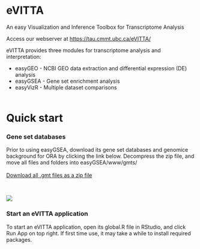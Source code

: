 # eVITTA

An easy Visualization and Inference Toolbox for Transcriptome Analysis

Access our webserver at https://tau.cmmt.ubc.ca/eVITTA/

eVITTA provides three modules for transcriptome analysis and interpretation:

- easyGEO - NCBI GEO data extraction and differential expression (DE) analysis
- easyGSEA - Gene set enrichment analysis
- easyVizR - Multiple dataset comparisons  
&nbsp;

# Quick start
### Gene set databases
Prior to using easyGSEA, download its gene set databases and genomice background for ORA by clicking the link below. Decompress the zip file, and move all files and folders into easyGSEA/www/gmts/
<br><br>
[Download all .gmt files as a zip file](https://tau.cmmt.ubc.ca/eVITTA/easyGSEA/gmts/gene_sets_databases.zip)

&nbsp;

![](https://tau.cmmt.ubc.ca/eVITTA/easyGSEA/markdown_picture.jpg?)

### Start an eVITTA application
To start an eVITTA application, open its global.R file in RStudio, and click Run App on top right. If first time use, it may take a while to install required packages.
